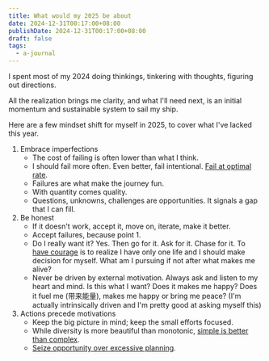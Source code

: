 ```yaml
---
title: What would my 2025 be about
date: 2024-12-31T00:17:00+08:00
publishDate: 2024-12-31T00:17:00+08:00
draft: false
tags:
  - a-journal
---
```



I spent most of my 2024 doing thinkings, tinkering with thoughts, figuring out directions.

All the realization brings me clarity, and what I'll need next, is an initial momentum and sustainable system to sail my ship.

Here are a few mindset shift for myself in 2025, to cover what I've lacked this year.

1. Embrace imperfections
	- The cost of failing is often lower than what I think.
	- I should fail more often. Even better, fail intentional. [Fail at optimal rate](https://www.askell.blog/the-optimal-rate-of-failure/).
	- Failures are what make the journey fun.
	- With quantity comes quality.
	- Questions, unknowns, challenges are opportunities. It signals a gap that I can fill.
2. Be honest
	- If it doesn't work, accept it, move on, iterate, make it better.
	- Accept failures, because point 1. 
	- Do I really want it? Yes. Then go for it. Ask for it. Chase for it. To [have courage](https://www.instagram.com/reel/C4IUK2dPFyJ/) is to realize I have only one life and I should make decision for myself. What am I pursuing if not after what makes me alive?
	- Never be driven by external motivation. Always ask and listen to my heart and mind. Is this what I want? Does it makes me happy? Does it fuel me (带来能量), makes me happy or bring me peace? (I'm actually intrinsically driven and I'm pretty good at asking myself this)
3. Actions precede motivations
	- Keep the big picture in mind; keep the small efforts focused.
	- While diversity is more beautiful than monotonic, [simple is better than complex](https://peps.python.org/pep-0020/).
	- [Seize opportunity over excessive planning](https://pmarchive.com/guide_to_career_planning_part2.html).